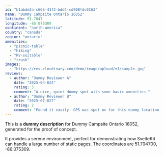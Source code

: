 ```yaml
---
id: "b1abde2a-c665-41f2-bdd4-cd908fdc0163"
name: "Dummy Campsite Ontario 16052"
latitude: 51.7047
longitude: -86.075309
continent: "north-america"
country: "canada"
region: "ontario"
amenities:
  - "picnic-table"
  - "hiking"
  - "RV-suitable"
  - "trash"
images:
  - "https://res.cloudinary.com/demo/image/upload/v1/sample.jpg"
reviews:
  - author: "Dummy Reviewer A"
    date: "2025-04-024"
    rating: 5
    comment: "A nice, quiet dummy spot with some basic amenities."
  - author: "Dummy Reviewer B"
    date: "2025-07-027"
    rating: 2
    comment: "Found it easily. GPS was spot on for this dummy location."
---
```


This is a **dummy description** for Dummy Campsite Ontario 16052, generated for the proof of concept.

It provides a serene environment, perfect for demonstrating how SvelteKit can handle a large number of static pages. The coordinates are 51.704700, -86.075309.
